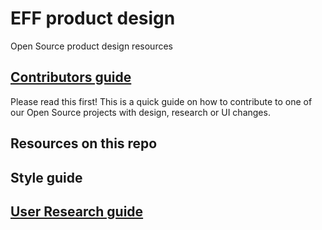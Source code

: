 # EFF product design
Open Source product design resources

## [Contributors guide](https://github.com/EFForg/design/blob/master/Contributors.md)
Please read this first! This is a quick guide on how to contribute to one of our Open Source projects with design, research or UI changes.

## Resources on this repo

## Style guide

## [User Research guide](https://github.com/EFForg/design/blob/master/Research.md)

